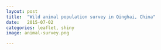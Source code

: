 ```yaml
---
layout: post
title:  "Wild animal population survey in Qinghai, China"
date:   2015-07-02
categories: leaflet, shiny
image: animal-survey.png

---
```


